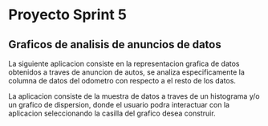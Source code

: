 # Proyecto Sprint 5

## Graficos de analisis de anuncios de datos

La siguiente aplicacion consiste en la representacion grafica de datos obtenidos a traves de anuncion de autos,
se analiza especificamente la columna de datos del odometro con respecto a el resto de los datos. 

La aplicacion consiste de la muestra de datos a traves de un histograma y/o un grafico de dispersion, donde el usuario
podra interactuar con la aplicacion seleccionando la casilla del grafico desea construir. 